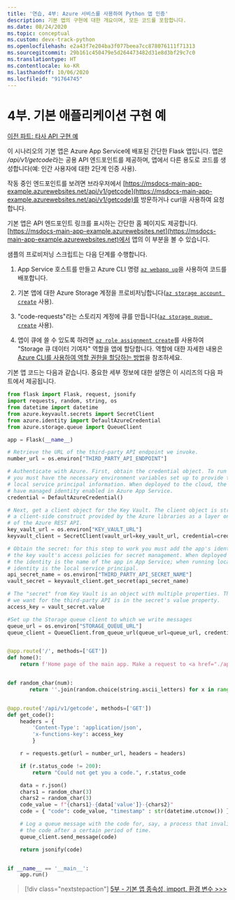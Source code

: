 ```yaml
---
title: '연습, 4부: Azure 서비스를 사용하여 Python 앱 인증'
description: 기본 앱의 구현에 대한 개요이며, 모든 코드를 포함합니다.
ms.date: 08/24/2020
ms.topic: conceptual
ms.custom: devx-track-python
ms.openlocfilehash: e2a43f7e204ba3f077beea7cc878076111f71313
ms.sourcegitcommit: 29b161c450479e5d264473482d31e8d3bf29c7c0
ms.translationtype: HT
ms.contentlocale: ko-KR
ms.lasthandoff: 10/06/2020
ms.locfileid: "91764745"
---
```

# <a name="part-4-example-main-application-implementation"></a>4부. 기본 애플리케이션 구현 예

[이전 파트: 타사 API 구현 예](walkthrough-tutorial-authentication-03.md)

이 시나리오의 기본 앱은 Azure App Service에 배포된 간단한 Flask 앱입니다. 앱은 */api/v1/getcode*라는 공용 API 엔드포인트를 제공하며, 앱에서 다른 용도로 코드를 생성합니다(예: 인간 사용자에 대한 2단계 인증 사용).

작동 중인 엔드포인트를 보려면 브라우저에서 [https://msdocs-main-app-example.azurewebsites.net/api/v1/getcode](https://msdocs-main-app-example.azurewebsites.net/api/v1/getcode)를 방문하거나 curl을 사용하여 요청합니다.

기본 앱은 API 엔드포인트 링크를 표시하는 간단한 홈 페이지도 제공합니다. [https://msdocs-main-app-example.azurewebsites.net](https://msdocs-main-app-example.azurewebsites.net)에서 앱의 이 부분을 볼 수 있습니다.

샘플의 프로비저닝 스크립트는 다음 단계를 수행합니다.

1. App Service 호스트를 만들고 Azure CLI 명령 [`az webapp up`](/cli/azure/webapp#az-webapp-up)을 사용하여 코드를 배포합니다.

1. 기본 앱에 대한 Azure Storage 계정을 프로비저닝합니다([`az storage account create`](/cli/azure/storage/account#az-storage-account-create) 사용).

1. "code-requests"라는 스토리지 계정에 큐를 만듭니다([`az storage queue create`](/cli/azure/storage/queue#az-storage-queue-create) 사용).

1. 앱이 큐에 쓸 수 있도록 하려면 [`az role assignment create`](/cli/azure/role/assignment#az-role-assignment-create)를 사용하여 "Storage 큐 데이터 기여자" 역할을 앱에 할당합니다. 역할에 대한 자세한 내용은 [Azure CLI를 사용하여 역할 권한을 할당하는 방법](/azure/role-based-access-control/role-assignments-cli)을 참조하세요.

기본 앱 코드는 다음과 같습니다. 중요한 세부 정보에 대한 설명은 이 시리즈의 다음 파트에서 제공됩니다.

```python
from flask import Flask, request, jsonify
import requests, random, string, os
from datetime import datetime
from azure.keyvault.secrets import SecretClient
from azure.identity import DefaultAzureCredential
from azure.storage.queue import QueueClient

app = Flask(__name__)

# Retrieve the URL of the third-party API endpoint we invoke.
number_url = os.environ["THIRD_PARTY_API_ENDPOINT"]

# Authenticate with Azure. First, obtain the credential object. To run locally,
# you must have the necessary environment variables set up to provide the
# local service principal information. When deployed to the cloud, the app must
# have managed identity enabled in Azure App Service.
credential = DefaultAzureCredential()

# Next, get a client object for the Key Vault. The client object is strictly
# a client-side construct provided by the Azure libraries as a layer on top
# of the Azure REST API.
key_vault_url = os.environ["KEY_VAULT_URL"]
keyvault_client = SecretClient(vault_url=key_vault_url, credential=credential)

# Obtain the secret: for this step to work you must add the app's identity to
# the key vault's access policies for secret management. When deployed to the cloud
# the identity is the name of the app in App Service; when running locally, the
# identity is the local service principal.
api_secret_name = os.environ["THIRD_PARTY_API_SECRET_NAME"]
vault_secret = keyvault_client.get_secret(api_secret_name)

# The "secret" from Key Vault is an object with multiple properties. The access key
# we want for the third-party API is in the secret's value property.
access_key = vault_secret.value

#Set up the Storage queue client to which we write messages
queue_url = os.environ["STORAGE_QUEUE_URL"]
queue_client = QueueClient.from_queue_url(queue_url=queue_url, credential=credential)


@app.route('/', methods=['GET'])
def home():
    return f'Home page of the main app. Make a request to <a href="./api/v1/getcode">/api/v1/getcode</a>.'


def random_char(num):
       return ''.join(random.choice(string.ascii_letters) for x in range(num))


@app.route('/api/v1/getcode', methods=['GET'])
def get_code():
    headers = {
        'Content-Type': 'application/json',
        'x-functions-key': access_key
        }

    r = requests.get(url = number_url, headers = headers)

    if (r.status_code != 200):
        return "Could not get you a code.", r.status_code

    data = r.json()
    chars1 = random_char(3)
    chars2 = random_char(3)
    code_value = f"{chars1}-{data['value']}-{chars2}"
    code = { "code": code_value, "timestamp" : str(datetime.utcnow()) }

    # Log a queue message with the code for, say, a process that invalidates
    # the code after a certain period of time.
    queue_client.send_message(code)

    return jsonify(code)


if __name__ == '__main__':
    app.run()
```

> [!div class="nextstepaction"]
> [5부 - 기본 앱 종속성, import, 환경 변수 >>>](walkthrough-tutorial-authentication-05.md)

